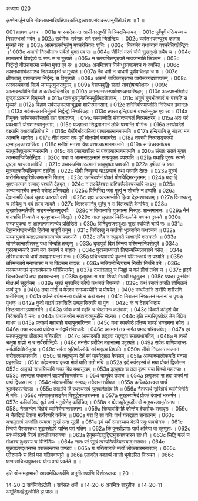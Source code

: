 अध्यायः 020

कृष्णेनार्जुनं प्रति मोक्षसाधनादिप्रतिपादकसिद्धकाश्यपसंवादरूपानुगीतोपदेशः ॥ 1 ॥

001	ब्राह्मण उवाच ।
001a	यः स्यादेकान्त आसीनस्तूष्णीं किञ्चिदचिन्तयन् ।
001c	पूर्वंपूर्वं परित्यज्य स निरारम्भको भवेत् ॥
002a	सर्वमित्रः सर्वसहः शमे रक्तो जितेन्द्रियः ।
002c	व्यपेतभयमन्युश्च कामहा मुच्यते नरः ॥
003a	आत्मवत्सर्वभूतेषु यश्चरेन्नियतः शुचिः ।
003c	`नित्यमेव यथान्यायं यश्चरेन्नियतेन्द्रियः ।'
003e	अमानी निरभीमानः सर्वतो मुक्त एव सः ॥
004a	जीवितं मरणं चोभे सुखदुःखे तथैव च ।
004c	लाभालाभे प्रियद्वेष्ये यः समः स च मुच्यते ॥
005a	न कस्यचित्स्पृहयते नावजानाति किञ्चन ।
005c	निर्द्वन्द्वो वीतरागात्मा सर्वथा मुक्त एव सः ॥
006a	अनमित्रश्च निर्बन्धुरनपत्यश्च यः क्वचित् ।
006c	त्यक्तधर्मार्थकामश्च निराकाङ्क्षी च मुच्यते ॥
007a	नैव धर्मी न चाधर्मी पूर्वोपचितहा च यः ।
007c	क्षीणधातुः प्रशान्तात्मा निर्द्वन्द्वः स विमुच्यते ॥
008a	अकर्मा चाविकाङ्क्षश्च पश्येज्जगदशाश्वतम् ।
008c	अस्वस्थमवशं नित्यं जन्ममृत्युजरायुतम् ॥
009a	वैराग्यबुद्धिः सततं तावद्दोषव्यपेक्षकः ।
009c	आत्मबन्धविनिर्मोक्षं स करोत्यचिरादिव ॥
010a	अगन्धमरसस्पर्शमशब्दमपरिग्रहम् ।
010c	अरूपमनभिज्ञेयं दृष्ट्वाऽऽत्मानं विमुच्यते ॥
011a	पञ्चभूतगुणैर्हीनममूर्तिमदलेपकम् ।
011c	अगुणं गुणभोक्तारं यः पश्यति स मुच्यते ॥
012a	विहाय सर्वसङ्कल्पान्बुद्ध्या शारीरमानसान् ।
012c	शनैर्निर्वाणमाप्नोति निरिन्धन इवानलः ॥
013a	सर्वसंस्कारनिर्मुक्तो निर्द्वन्द्वो निष्परिग्रहः ।
013c	तपसा इन्द्रियग्रामं यश्चरेन्मुक्त एव सः ॥
014a	विमुक्तः सर्वसंस्कारैस्ततो ब्रह्म सनातनम् ।
014c	परमाप्नोति संशान्तमचलं नित्यमक्षरम् ॥
015a	अतः परं प्रवक्ष्यामि योगशास्त्रमनुत्तमम् ।
015c	यज्ज्ञात्वा सिद्धमात्मानं लोके पश्यन्ति योगिनः ॥
016a	तस्योपदेशं वक्ष्यामि यथावत्तन्निबोध मे ।
016c	यैर्योगैर्भावयन्नित्यं पश्यत्यात्मानमात्मनि ॥
017a	इन्द्रियाणि तु संहृत्य मन आत्मनि धारयेत् ।
017c	तीव्रं तप्त्वा तपः पूर्वं मोक्षयोगं समाचरेत् ॥
018a	तपस्वी नित्यसङ्कल्पो दम्भाहङ्कारवर्जितः ।
018c	मनीषी मनसा विप्रः पश्यत्यात्मानमात्मनि ॥
019a	स चेच्छक्नोत्ययं साधुर्योक्तुमात्मानमात्मनि ।
019c	तत एकान्तशीलः स पश्यत्यात्मानमात्मनि ॥
020a	संयतः सततं युक्त आत्मवान्विजितेन्द्रियः ।
020c	यथा य आत्मनाऽऽत्मानं सम्प्रयुक्तः प्रपश्यति ॥
021a	यथाहि पुरुषः स्वप्ने दृष्ट्वा पश्यत्यसाविति ।
021c	तथारूपमिवाऽऽत्मानं साधुयुक्तः प्रपश्यति ॥
022a	इषीकां च यथा मुञ्जात्कश्चिन्निष्कृष्य दर्शयेत् ।
022c	योगी निष्कृष्य चाऽऽत्मानं तथा पश्यति देहतः ॥
023a	मुञ्जं शरीरमित्याहुरिषीकामात्मनि श्रिताम् ।
023c	एतन्निदर्शनं प्रोक्तं योगविद्भिरनुत्तमम् ॥
024a	यदा हि युक्तमात्मानं सम्यक् पश्यति देहभृत् ।
024c	न तस्येहेश्वरः कश्चित्त्रैलोक्यस्यापि यः प्रभुः ॥
025a	अन्यान्याश्चैव तनवो यथेष्टं प्रतिपद्यते ।
025c	विनिर्भिद्य जरां मृत्युं न शोचति न हृष्यति ॥
026a	देवानामपि देवत्वं युक्तः कारयते वशी ।
026c	ब्रह्म चाव्ययमाप्नोति हित्वा देहमशाश्वतम् ॥
027a	विनश्यत्सु च लोकेषु न भयं तस्य जायते ।
027c	क्लिश्यमानेषु भूतेषु न स क्लिश्यति केनचित् ॥
028a	दुःखशोकमलैर्घोरैः सङ्गस्नेहसमुद्भवैः ।
028c	न विचाल्यति युक्तात्मा निस्पृहः शान्तमानसः ॥
029a	नैनं शस्त्राणि विध्यन्ते न मृत्युश्चास्य विद्यते ।
029c	नातः सुखतरं किञ्चिल्लोके क्वचन दृश्यते ॥
030a	सम्यग्युक्त्वा स आत्मानमात्मन्येव प्रतिष्ठिते ।
030c	विनिवृत्तजरादुःखः सुखं स्वपिति चापि सः ॥
031a	देहान्यथेष्टमभ्येति हित्वेमां मानुषीं तनुम् ।
031c	निर्वेदस्तु न कर्तव्यो भुञ्जानेन कथञ्चन ॥
032a	सम्यग्युक्तो यदाऽऽत्मानमात्मन्येव प्रपश्यति ।
032c	तदैव न स्पृहयते साक्षादपि शतक्रतोः ॥
033a	योगमेकान्तशीलस्तु यथा विन्दति तच्छृणु ।
033c	दृष्टपूर्वां दिशं चिन्त्य यस्मिन्संनिवसेत्पुरे ॥
034a	पुरस्याभ्यन्तरे तस्य मनः स्थाप्यं न बाह्यतः ।
034c	पुरस्याभ्यन्तरे तिष्ठन्यस्मिन्नावसथे वसेत् ।
034e	तस्मिन्नावसथे धार्यं सबाह्याभ्यन्तरं मनः ॥
035a	प्रचिन्त्यावसथे कृत्स्नं यस्मिन्काये स पश्यति ।
035c	तस्मिन्काये मनश्चास्य न च किञ्चन बाह्यतः ॥
036a	सन्नियम्येन्द्रियग्रामं निर्घोषं निर्जने वने ।
036c	कायमभ्यन्तरं कृत्स्नमेकाग्रः परिचिन्तयेत् ॥
037a	दन्तांस्तालु च जिह्वां च गलं ग्रीवां तथैव च ।
037c	हृदयं चिन्तयेच्चापि तथा हृदयबन्धनम् ॥
038a	इत्युक्तः स मया शिष्यो मेधावी मधुसूदन ।
038c	पप्रच्छ पुनरेवेमं मोक्षधर्मं सुदुर्वचम् ॥
039a	भुक्तं भुक्तमिदं कोष्ठे कथमन्नं विपच्यते ।
039c	कथं रसत्वं व्रजति शोणितत्वं कथं पुनः ॥
040a	तथा मांसं च मेदश्च स्नाय्वस्थीनि च पोषयेत् ।
040c	कथमेतानि सर्वाणि शरीराणि शरीरिणाम् ॥
041a	वर्धन्ते वर्धमानस्य वर्धते च कथं बलम् ।
041c	निरासनं निष्कसनं मलानां च पृथक् पृथक् ॥
042a	कुतो वाऽयं प्रश्वसिति उच्छ्वसित्यपि वा पुनः ।
042c	कं च देशमधिष्ठाय तिष्ठत्यात्माऽयमात्मनि ॥
043a	जीवः कथं वहति च चेष्टमानः कलेवरम् ।
043c	किंवर्णं कीदृशं चैव निवेशयति वै मनः ॥
044a	याथातथ्येन भगवन्वक्तुमर्हसि मेऽनघ ।
044c	इति सम्परिपृष्टोऽहं तेन विप्रेण माधव ॥
045a	प्रत्यब्रवं महाबाहो यथाश्रुतमरिन्दम ।
045c	यथा स्वकोष्ठे प्रक्षिप्य भाण्डं भाण्डमना भवेत् ॥
046a	तथा स्वकाये प्रक्षिप्य मनोद्वारैरनिश्चलैः ।
046c	आत्मानं तत्र मार्गेत प्रमादं परिवर्जयेत् ॥
047a	एवं सततमुद्युक्तः प्रीतात्मा नचिरादिव ।
047c	आसादयति तद्ब्रह्म यद्दृष्ट्वा स्यात्प्रधानवित् ॥
048a	न त्वसौ चक्षुषा ग्राह्यो न च सर्वैरपीन्द्रियैः ।
048c	मनसैव प्रदीपेन महानात्मा प्रदृश्यते ॥
049a	सर्वतः पाणिपादान्तः सर्वतोक्षिशिरोमुखः ।
049c	सर्वतः श्रुतिमाँल्लोके सर्वमावृत्य तिष्ठति ॥
050a	जीवो निष्क्रान्तमात्मानं शरीरात्सम्प्रपश्यति ।
050c	स तमुत्सृज्य देहं स्वं पारयेद्ब्रह्म केवलम् ॥
051a	आत्मानमालोकयति मनसा प्रहसन्निव ।
051c	तदेवमाश्रयं कृत्वा मोक्षं याति ततो मयि ॥
052a	इदं सर्वरहस्यं ते मया प्रोक्तं द्विजोत्तम ।
052c	आपृच्छे साधयिष्यामि गच्छ विप्र यथासुखम् ॥
053a	इत्युक्तः स तदा कृष्ण मया शिष्यो महातपाः ।
053c	अगच्छत यथाकामं ब्राह्मणश्छिन्नसंशयः ॥
054	वासुदेव उवाच ।
054a	इत्युक्त्वा स तदा वाक्यं मां पार्थ द्विजसत्तमः ।
054c	मोक्षधर्माश्रितं सम्यक् तत्रैवान्तरधीयत ॥
055a	कच्चिदेतत्त्वया पार्थ श्रुतमेकाग्रचेतसा ।
055c	तदाऽपि हि रथस्थस्त्वं श्रुतवानेतदेव हि ॥
056a	नैतत्पार्थ सुविज्ञेयं व्यामिश्रेणेति मे मतिः ।
056c	नरेणाकृतसङ्गेन विशुद्धेनान्तरात्मना ॥
057a	सुरहस्यमिदं प्रोक्तं देवानां भरतर्षभ ।
057c	कच्चित्त्विदं श्रुतं पार्थ मनुष्येणेह कर्हिचित् ॥
058a	न ह्येतच्छ्रोतुमर्होऽन्यो मनुष्यस्त्वामृतेऽनघ ।
058c	नैतदन्येन विज्ञेयं व्यामिश्रेणान्तरात्मना ॥
059a	क्रियावद्भिर्हि कौन्तेय देवलोकः समावृतः ।
059c	न चैतदिष्टं देवानां मर्त्यैरुपरि वर्तनम् ॥
060a	परा हि सा गतिः पार्थ यत्तद्ब्रह्म सनातनम् ।
060c	यत्रामृतत्वं प्राप्नोति त्यक्त्वा दुःखं सदा सुखी ॥
061a	इमं धर्मं समास्थाय येऽपि स्युः पापयोनयः ।
061c	स्त्रियो वैश्यास्तथा शूद्रास्तेऽपि यान्ति परां गतिम् ॥
062a	किं पुनर्ब्राह्मणाः पार्थ क्षत्रिया वा बहुश्रुताः ।
062c	स्वधर्मरतयो नित्यं ब्रह्मलोकपरायणाः ॥
063a	हेतुमच्चैतदुद्दिष्टमुपायाश्चास्य साधने ।
063c	सिद्धिं फलं च मोक्षश्च दुःखस्य च विनिर्णियः ॥
064a	नातः परं सुखं त्वन्यत्किञ्चित्स्याद्भरतर्षभ ।
064c	श्रुतवाञ्श्रद्दधानश्च पराक्रान्तश्च पाण्डव ॥
065a	यः परित्यज्यते मर्त्यो लोकसारमसारवत् ।
065c	एतैरुपायैः स क्षिप्रं परां गतिमवाप्नुते ॥
066a	एतावदेव वक्तव्यं नान्तो भूयोऽस्ति किञ्चन ।
066c	षण्मासान्नित्ययुक्तस्य योगः पार्थ प्रवर्तते ॥ ॥

इति श्रीमन्महाभारते आश्वमेधिकपर्वणि अनुगीतापर्वणि विंशोऽध्यायः ॥ 20 ॥

14-20-2 सर्वमित्रोऽद्रोही । सर्वसहः क्षमी ॥ 14-20-6 अनमित्रः शत्रुहीनः ॥ 14-20-11 अमूर्तिमदहेतुकमिति झ.पाठः ॥ 

